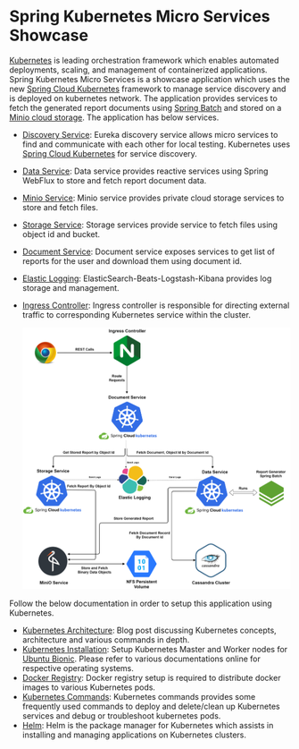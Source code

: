 # Spring Kubernetes Micro Services Showcase

[Kubernetes](https://kubernetes.io/docs/concepts/overview/what-is-kubernetes/) is leading orchestration framework which enables automated deployments, scaling, and management of containerized applications.
Spring Kubernetes Micro Services is a showcase application which uses the new [Spring Cloud Kubernetes](https://spring.io/projects/spring-cloud-kubernetes) framework to manage service discovery and is deployed on kubernetes network.
The application provides services to fetch the generated report documents using [Spring Batch](https://spring.io/projects/spring-batch) and stored on a [Minio cloud storage](https://min.io/).
The application has below services.

* [Discovery Service](discovery-service/README.md): Eureka discovery service allows micro services to find and communicate with each other for local testing. Kubernetes uses [Spring Cloud Kubernetes](https://spring.io/projects/spring-cloud-kubernetes) for service discovery.
* [Data Service](data-service/README.md): Data service provides reactive services using Spring WebFlux to store and fetch report document data.
* [Minio Service](minio-service/README.md):  Minio service provides private cloud storage services to store and fetch files.
* [Storage Service](storage-service/README.md): Storage services provide service to fetch files using object id and bucket. 
* [Document Service](document-service/README.md): Document service exposes services to get list of reports for the user and download them using document id. 
* [Elastic Logging](elastic-logging/README.md): ElasticSearch-Beats-Logstash-Kibana provides log storage and management.
* [Ingress Controller](ingress-controller/README.md): Ingress controller is responsible for directing external traffic to corresponding Kubernetes service within the cluster.


   ![Spring Kubernetes Microservices Design](readme/images/spring-kubernetes-microservices.png)


Follow the below documentation in order to setup this application using Kubernetes.

* [Kubernetes Architecture](http://emprovisetech.blogspot.com/2018/12/kubernetes-container-orchestration-at.html): Blog post discussing Kubernetes concepts, architecture and various commands in depth.
* [Kubernetes Installation](readme/Kubernetes_Installation.md): Setup Kubernetes Master and Worker nodes for [Ubuntu Bionic](http://releases.ubuntu.com/18.04/). Please refer to various documentations online for respective operating systems.
* [Docker Registry](readme/Docker_Registry.md): Docker registry setup is required to distribute docker images to various Kubernetes pods. 
* [Kubernetes Commands](readme/Kubernetes_Commands.md): Kubernetes commands provides some frequently used commands to deploy and delete/clean up Kubernetes services and debug or troubleshoot kubernetes pods.
* [Helm](readme/Helm.md): Helm is the package manager for Kubernetes which assists in installing and managing applications on Kubernetes clusters.
